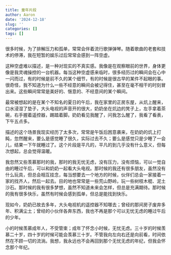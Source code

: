 ```yaml
---
title: 童年片段
author: Aaron
date: '2024-12-18'
slug: ''
categories: []
tags: []
---
```


很多时候，为了排解压力和孤单，常常会伴着流行歌弹弹琴。随着歌曲的老套和技术的停滞，我在短暂的娱乐过后常常会感到一阵空虚。

这种空虚难以描述，是一种对现实的不真实感。我像是在观察眼前的世界，身体更像是我灵魂操控的一台机器。每当这种空虚感来临时，很多经历过的瞬间会在心中一闪而过，有的时候是前不久的某个细节，有的时候是很古早的某件不起眼的事。很奇怪，我不知道为什么一些不经意的瞬间会被记得住，甚至在毫不相干的时刻冒出来。这些瞬间常常是美好的、惬意的、不经意间的某个瞬间。

最常被想起的是在某个不知名的夏日的午后，我在家里的正房东屋，从炕上醒来，口水浸湿了垫子，大头电视的声音开的很大，奶奶坐在炕边的凳子上，左手拿着茶碗，右手握着遥控器，踢踏着脚。奶奶看见我醒了，问我怎么醒了，我看了看表，下午五点多。

描述的这个场景我现实经历了太多次，常常是午饭后困意袭来，在奶奶的炕上打盹，忽然醒来，要么是感觉睡了很久，实际过去不久；要么是感觉只是少睡了一会儿，结果一下午就睡过了。这个片段是平凡的，平凡的到几乎没有什么意义，但每次想起，总会觉得温暖。

我忽然又些羡慕那时的我，那时的我无忧无虑，没有压力，没有烦恼，可以一觉自由的睡过午后，可以和奶奶一起看大头电视。那时候的我还有很多朋友，虽然没有什么玩具，但总会相互挂念，每当想要去一个地方的时候，伙伴们总会一家接着一家的找齐人，然后一起去。目的地也常常是一些荒山野岭，玩一些树枝木棍、泥土沙石。那时候的我有很多梦想，虽然不知道未来会怎样，但总是充满期待。那时候的我有很多快乐，虽然有时候会感到孤单，但总是能找到快乐。

现如今，奶奶已故去多年，大头电视机的遥控器不知哪去；曾经的那间房子废弃多年、积满尘土；曾经的小伙伴各奔东西，我也不再是那个可以无忧无虑的睡过午后的少年。

小的时候羡慕成年人，不受管束；成年了怀念小时候，无忧无虑。三十岁的时候羡慕二十岁，四十岁的时候可能会羡慕三十岁。不管我向左向右还是向前看，时间依然在不顾一切的流淌。我想，我永远也不会再回到那个无忧无虑的年纪，但我会怀念那个年纪。